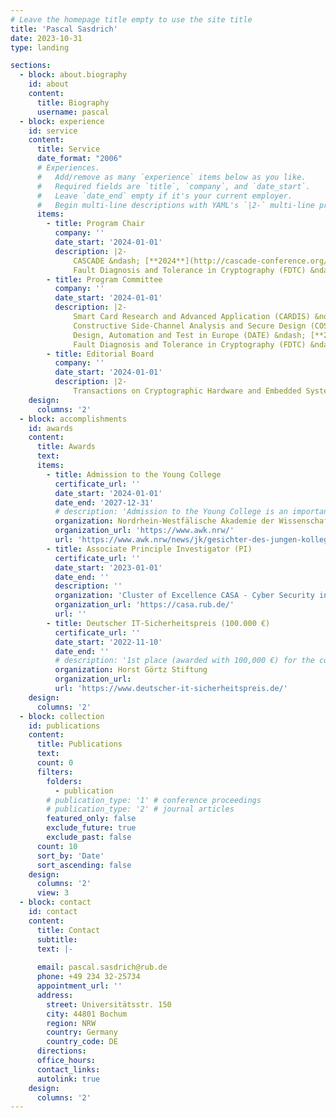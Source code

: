 ```yaml
---
# Leave the homepage title empty to use the site title
title: 'Pascal Sasdrich'
date: 2023-10-31
type: landing

sections:
  - block: about.biography
    id: about
    content:
      title: Biography
      username: pascal
  - block: experience
    id: service
    content:
      title: Service
      date_format: "2006"
      # Experiences.
      #   Add/remove as many `experience` items below as you like.
      #   Required fields are `title`, `company`, and `date_start`.
      #   Leave `date_end` empty if it's your current employer.
      #   Begin multi-line descriptions with YAML's `|2-` multi-line prefix.
      items:
        - title: Program Chair
          company: ''
          date_start: '2024-01-01'
          description: |2-
              CASCADE &ndash; [**2024**](http://cascade-conference.org/)
              Fault Diagnosis and Tolerance in Cryptography (FDTC) &ndash; [**2023**](https://fdtc.deib.polimi.it/FDTC23/)
        - title: Program Committee
          company: ''
          date_start: '2024-01-01'
          description: |2-
              Smart Card Research and Advanced Application (CARDIS) &ndash; [**2021**](https://cardis2021.its.uni-luebeck.de/), [**2022**](https://events.cs.bham.ac.uk/cardis2022/), [**2023**](https://sbd-research.nl/cardis-2023/)<br>
              Constructive Side‐Channel Analysis and Secure Design (COSADE) &ndash; [**2023**](https://www.cosade.org/cosade23/), [**2024**](https://www.cosade.org/cosade24/)<br>
              Design, Automation and Test in Europe (DATE) &ndash; [**2024**](https://www.date-conference.com/tpc#DT5)
              Fault Diagnosis and Tolerance in Cryptography (FDTC) &ndash; [**2024**](https://fdtc.deib.polimi.it/FDTC24/)
        - title: Editorial Board
          company: ''
          date_start: '2024-01-01'
          description: |2-
              Transactions on Cryptographic Hardware and Embedded Systems (IACR TCHES) &ndash; [**2021**](https://ches.iacr.org/2021/), [**2022**](https://ches.iacr.org/2022/), [**2023**](https://ches.iacr.org/2023/), [**2024**](https://ches.iacr.org/2024/), [**2025**](https://ches.iacr.org/2025/)
    design:
      columns: '2'
  - block: accomplishments
    id: awards
    content:
      title: Awards
      text:
      items:
        - title: Admission to the Young College
          certificate_url: ''
          date_start: '2024-01-01'
          date_end: '2027-12-31'
          # description: 'Admission to the Young College is an important distinction for young scientists and artists in North Rhine-Westphalia. Fellows receive an annual stipend of 10,000 € for a period of up to four years.'
          organization: Nordrhein-Westfälische Akademie der Wissenschaften und der Künste
          organization_url: 'https://www.awk.nrw/'
          url: 'https://www.awk.nrw/news/jk/gesichter-des-jungen-kollegs-dr-ing-pascal-sasdrich'
        - title: Associate Principle Investigator (PI)
          certificate_url: ''
          date_start: '2023-01-01'
          date_end: ''
          description: ''
          organization: 'Cluster of Excellence CASA - Cyber Security in the Age of Large-Scale Adversaries'
          organization_url: 'https://casa.rub.de/'
          url: ''
        - title: Deutscher IT-Sicherheitspreis (100.000 €)
          certificate_url: ''
          date_start: '2022-11-10'
          date_end: ''
          # description: '1st place (awarded with 100,000 €) for the concept "Simply Secure: A Toolbox for Automated Generation and Evaluation of Protected Hardware" (together with David Knichel, Amir Moradi, Nicolai Müller).'
          organization: Horst Görtz Stiftung
          organization_url: 
          url: 'https://www.deutscher-it-sicherheitspreis.de/'
    design:
      columns: '2'
  - block: collection
    id: publications
    content:
      title: Publications
      text:
      count: 0
      filters:
        folders:
          - publication
        # publication_type: '1' # conference proceedings
        # publication_type: '2' # journal articles
        featured_only: false
        exclude_future: true
        exclude_past: false
      count: 10
      sort_by: 'Date'
      sort_ascending: false
    design:
      columns: '2'
      view: 3
  - block: contact
    id: contact
    content:
      title: Contact
      subtitle:
      text: |-
       
      email: pascal.sasdrich@rub.de
      phone: +49 234 32-25734
      appointment_url: ''
      address:
        street: Universitätsstr. 150
        city: 44801 Bochum
        region: NRW
        country: Germany
        country_code: DE
      directions: 
      office_hours:
      contact_links:
      autolink: true
    design:
      columns: '2'
---
```

